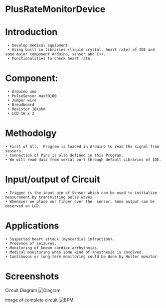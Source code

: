 # PlusRateMonitorDevice

# Introduction
     • Develop medical equipment 
     • Using built in libraries (liquid crystal, heart rate) of IDE and some major component Arduino, sensor and C++.
     • Functionalities to check heart rate.

# Component:
    
     • Arduino uno
     • PulseSensor max30100
     • Jumper wire
     • Breadboard
     • Resistor 10kohm
     • LCD 16 x 2

# Methodolgy
     
    • First of All,  Program is loaded in Arduino to read the signal from sensors.
    • Connection of Pins is also defined in this Program.
    • We will read data from serial port through default Libraries of IDE.

# Input/output of Circuit
    
    • Trigger is the input pin of Sensor which can be used to initialize measurement by transmitting pulse waves
    • Whenever we place our finger over the  sensor, Some output can be observed on LCD.
    
# Applications

    • Suspected heart attack (myocardial infraction).
    • Presence of seizures.
    • Monitoring of known cardiac arrhythmias.
    • Medical monitoring when some kind of anesthesia is involved.
    • Continuous or long-term monitoring could be done by Holter monitor

# Screenshots

 Circuit Diagram
![Diagram](https://github.com/HamzaGhfran/PlusRateMonitorDevice/assets/114594956/c68e5d13-fdb8-4517-8f8c-7ba1f1a202ed)

Image of complete circuit
![BPM](https://github.com/HamzaGhfran/PlusRateMonitorDevice/assets/114594956/8ae7a539-e4aa-4886-9080-bfa1765a37db)
